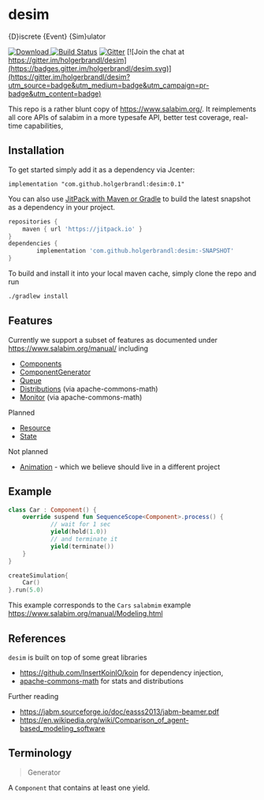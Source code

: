 # desim

{D}iscrete {Event} {Sim}ulator


[ ![Download](https://api.bintray.com/packages/holgerbrandl/github/desim/images/download.svg) ](https://bintray.com/holgerbrandl/github/desim/_latestVersion)  [![Build Status](https://travis-ci.org/holgerbrandl/desimuk.svg?branch=master)](https://travis-ci.org/holgerbrandl/desimuk) [![Gitter](https://badges.gitter.im/desimuk.svg)](https://gitter.im/desimuk/community?utm_source=badge&utm_medium=badge&utm_campaign=pr-badge) [![Join the chat at https://gitter.im/holgerbrandl/desim](https://badges.gitter.im/holgerbrandl/desim.svg)](https://gitter.im/holgerbrandl/desim?utm_source=badge&utm_medium=badge&utm_campaign=pr-badge&utm_content=badge)

This repo is a rather blunt copy of https://www.salabim.org/. It reimplements all core APIs of salabim in a more typesafe API, better test coverage, real-time capabilities,


## Installation

To get started simply add it as a dependency via Jcenter:
```
implementation "com.github.holgerbrandl:desim:0.1"
```

You can also use [JitPack with Maven or Gradle](https://jitpack.io/#holgerbrandl/desim) to build the latest snapshot as a dependency in your project.

```groovy
repositories {
    maven { url 'https://jitpack.io' }
}
dependencies {
        implementation 'com.github.holgerbrandl:desim:-SNAPSHOT'
}
```

To build and install it into your local maven cache, simply clone the repo and run
```bash
./gradlew install
```

##  Features

Currently we support a subset of features as documented under https://www.salabim.org/manual/ including
* [Components](https://www.salabim.org/manual/Component.html)
* [ComponentGenerator](https://www.salabim.org/manual/ComponentGenerator.html)
* [Queue](https://www.salabim.org/manual/Queue.html)
* [Distributions](https://www.salabim.org/manual/Distributions.html) (via apache-commons-math)
* [Monitor](https://www.salabim.org/manual/Monitor.html) (via apache-commons-math)

Planned
* [Resource](https://www.salabim.org/manual/Resource.html)
* [State](https://www.salabim.org/manual/State.html)


Not planned
* [Animation](https://www.salabim.org/manual/Animation.html) - which we believe should live in a different project


## Example

```kotlin
class Car : Component() {
    override suspend fun SequenceScope<Component>.process() {
            // wait for 1 sec
            yield(hold(1.0))
            // and terminate it
            yield(terminate())
    }
}

createSimulation{
    Car()
}.run(5.0)

```

This example corresponds to the `Cars` `salabmim` example https://www.salabim.org/manual/Modeling.html

## References


`desim` is built on top of some great libraries
* https://github.com/InsertKoinIO/koin for dependency injection,
* [apache-commons-math](http://commons.apache.org/proper/commons-math/) for stats and distributions

Further reading
* https://jabm.sourceforge.io/doc/easss2013/jabm-beamer.pdf
* https://en.wikipedia.org/wiki/Comparison_of_agent-based_modeling_software


## Terminology

> Generator

A `Component` that contains at least one yield.